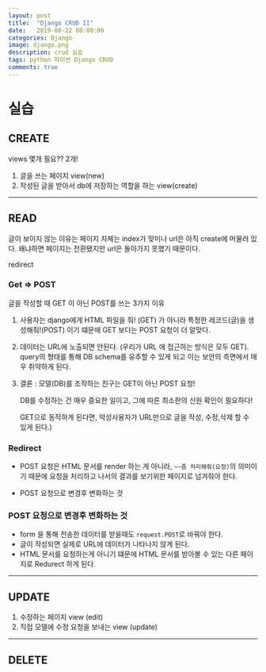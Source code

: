 ```yaml
---
layout: post
title:  "Django CRUD II"
date:   2019-08-22 00:00:00
categories: Django
image: django.png
description: crud 실습
tags: python 파이썬 Django CRUD
comments: true
---
```


# 실습



## CREATE

views 몇개 필요?? 2개!

1. 글을 쓰는 페이지 view(new)
2. 작성된 글을 받아서 db에 저장하는 역할을 하는 view(create)

---

## READ

글이 보이지 않는 이유는 페이지 자체는 index가 맞미나 url은 아직 create에 머물러 있다. 왜냐하면 페이지는 전환됐지만 url은 돌아가지 못했기 때문이다.

redirect



### Get => POST

글을 작성할 때 GET 이 아닌 POST를 쓰는 3가지 이유

 1. 사용자는 django에게  HTML 파일을 줘! (GET) 가 아니라  특정한 레코드(글)을 생성해줘!(POST)  이기 떄문에 GET 보다는 POST 요청이 더 알맞다.

 2. 데이터는 URL에 노출되면 안된다. (우리가 URL 에 접근하는 방식은 모두 GET). query의 형태를 통해 DB schema를 유추할 수 있게 되고 이는 보안의 측면에서 매우 취약하게 된다.

 3. 결론 : 모델(DB)를 조작하는 친구는  GET이 아닌 POST 요청!

    DB를 수정하는 건 매우 중요한 일이고, 그에 따른 최소한의 신원 확인이 필요하다!

    GET으로 동작하게 된다면, 악성사용자가 URL만으로 글을 작성, 수정,삭제 할 수 있게 된다.)

### Redirect

- POST 요청은  HTML 문서를 render 하는 게 아니라, `~~좀 처리해줘(요청)`의 의미이기 때문에 요청을 처리하고 나서의 결과를 보기위한 페이지로 넘겨줘야 한다.

- POST 요청으로 변경후 변화하는 것

  

### POST 요청으로 변경후 변화하는 것

- form 을 통해 전송한 데이터를 받을때도 `request.POST`로 바꿔야 한다.
- 글이 작성되면 실제로 URL에 데이터가 나타나지 않게 된다.
- HTML 문서를 요청하는게 아니기 떄문에 HTML 문서를 받아볼 수 있는 다른 페이지로 Redurect 하게 된다.



---

## UPDATE

1. 수정하는 페이지 view (edit)
2. 직접 모델에 수정 요청을 보내는 view (update)



---

## DELETE